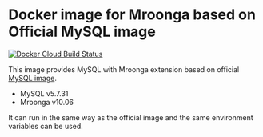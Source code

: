 # Docker image for Mroonga based on Official MySQL image

[![Docker Cloud Build Status](https://img.shields.io/docker/cloud/build/iquiw/mroonga-on-mysql)](https://hub.docker.com/r/iquiw/mroonga-on-mysql/)

This image provides MySQL with Mroonga extension based on
official [MySQL image](https://hub.docker.com/_/mysql/).

* MySQL v5.7.31
* Mroonga v10.06

It can run in the same way as the official image and the same environment
variables can be used.

